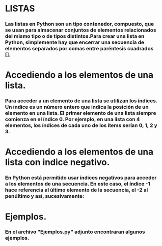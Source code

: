 
# LISTAS

### Las listas en Python son un tipo contenedor, compuesto, que se usan para almacenar conjuntos de elementos relacionados del mismo tipo o de tipos distintos.Para crear una lista en Python, simplemente hay que encerrar una secuencia de elementos separados por comas entre paréntesis cuadrados [].

# Accediendo a los elementos de una lista.

### Para acceder a un elemento de una lista se utilizan los índices. Un índice es un número entero que indica la posición de un elemento en una lista. El primer elemento de una lista siempre comienza en el índice 0. Por ejemplo, en una lista con 4 elementos, los índices de cada uno de los ítems serían 0, 1, 2 y 3.


#  Accediendo a los elementos de una lista con indice negativo.

### En Python está permitido usar índices negativos para acceder a los elementos de una secuencia. En este caso, el índice -1 hace referencia al último elemento de la secuencia, el -2 al penúltimo y así, sucesivamente:


# Ejemplos.

### En el archivo "Ejemplos.py" adjunto encontraran algunos ejemplos.
